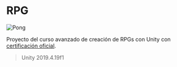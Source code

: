 # RPG

![Pong](https://static.platzi.com/media/landing-projects/proyecto-rpg-unity.gif)

Proyecto del curso avanzado de creación de RPGs con Unity con [certificación oficial]().
> Unity 2019.4.19f1
